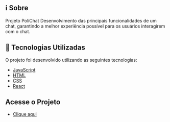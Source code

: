 

## :information_source: Sobre

Projeto PoliChat
Desenvolvimento das principais funcionalidades de um chat, garantindo a melhor experiência possível para os usuários interagirem com o chat.

## :rocket: Tecnologias Utilizadas

O projeto foi desenvolvido utilizando as seguintes tecnologias:



- [JavaScript](https://www.javascript.com/)
- [HTML](https://www.w3schools.com/html/)
- [CSS](https://www.w3schools.com/css/)
- [React](https://reactjs.org/)


## Acesse o Projeto

- <a href="https://searchenginejlobato95.netlify.app/">Clique aqui</a>

